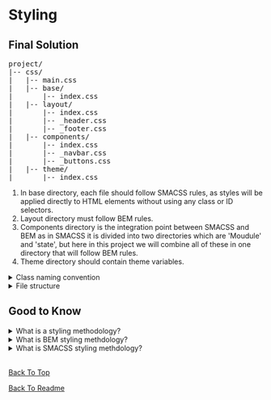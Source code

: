 # Styling

## Final Solution

<pre>
project/
|-- css/
|   |-- main.css
|   |-- base/
|       |-- index.css
|   |-- layout/
|       |-- index.css
|       |-- _header.css
|       |-- _footer.css
|   |-- components/
|       |-- index.css
|       |-- _navbar.css
|       |-- _buttons.css
|   |-- theme/
|       |-- index.css
</pre>
<ol>
    <li>
        In base directory, each file should follow SMACSS rules, as styles will be applied directly to HTML elements without using any class or ID selectors.
    </li>
    <li>
        Layout directory must follow BEM rules.
    </li>
    <li>
        Components directory is the integration point between SMACSS and BEM as in SMACSS it is divided into two directories which are 'Moudule' and 'state', but here in this project we will combine all of these in one directory that will follow BEM rules.
    </li>
    <li>
        Theme directory should contain theme variables.
    </li>
</ol>
<details>
    <summary>Class naming convention</summary>
    <p>
        Creative solution inspired from BEM (Block Element Modifier) and SMACSS (Scalable and Modular Architecture for CSS) styling methodologies
    </p>
</details>

<details>
    <summary>File structure</summary>
    <p>
        There is not a strict folder structure that should be used to implement these methodologies, but a creative solution is also made here (which is mentioned in "Final Solution" toggle list).
    </p>

</details>

## Good to Know

<details>
    <summary>What is a styling methodology?</summary>
    A CSS (Cascading Style Sheets) styling methodology is a systematic approach or set of guidelines that developers follow to organize and structure their CSS code. The goal of a styling methodology is to create maintainable, scalable, and efficient stylesheets for web development.
</details>

<details>
    <summary>What is BEM styling methdology?</summary>
    <ul>
      <li>
        Block: Represents a standalone component that is reusable and meaningful on its own (e.g., header, menu).
      </li>
      <li>
        Element: Represents a part of a block and cannot be used outside of it (e.g., button within a header).
      </li>
      <li>
        Modifier: Represents a variation or state of a block or element (e.g., a disabled button).
      </li>
      <br>
      <div>Code Example:</div>
      <br />
      <pre>
        // CSS Styles
        .block {
        }
        .block--modifier {
        }
        .block__element {
        }
        .block__element--modifier {
        }
      </pre>
      <pre>
        // HTML
        &lt;div class="block block--modifier"&gt;
          &lt;span class="block__element block__element--modifier"&gt;&lt;/span&gt;
        &lt;/div&gt;
      </pre>
    </ul>
</details>

<details>
    <summary>What is SMACSS styling methdology?</summary>
    <ul>
      <li>
        Categorizes styles into five types: Base, Layout, Module, State, and Theme.
      </li>
      <li>
        The Base category defines the default styling for HTML elements. It includes things like reset styles and common styling for basic elements like headings, paragraphs, and links.
        <div>Example:</div>
        <pre>
/* Base styles */
body {
  margin: 0;
  padding: 0;
}
h1,
h2,
h3 {
  font-weight: normal;
}
a {
  color: #0066cc;
}
</pre>
      </li>
      <li>
        The Layout category deals with the major structural components of the layout. It includes styles for defining the overall layout structure, such as header, footer, main content area, and sidebars.
        <div>Example:</div>
        <pre>
/* Layout styles */
.header {
  background-color: #333;
  color: #fff;
}
.main-content {
  width: 70%;
  float: left;
}
.sidebar {
  width: 30%;
  float: left;
}
        </pre>
      </li>
      <li>
        The Module category encapsulates reusable, modular components or widgets. These are the building blocks of your interface.
        <div>Example:</div>
        <pre>
/* Module styles */
.button {
  display: inline-block;
  padding: 10px 20px;
  background-color: #0066cc;
  color: #fff;
  text-decoration: none;
  border-radius: 4px;
}
.alert {
  padding: 10px;
  border: 1px solid #c00;
  background-color: #fdd;
  color: #c00;
}
        </pre>
      </li>
      <li>
        The State category deals with styles that define how modules or layouts look in a particular state. This can include styles for a module when it's in a hover state, active state, or any other dynamic state.
        <div>Example:</div>
        <pre>
/* State styles */
.button:hover {
  background-color: #004080;
}

.alert.success {
border-color: #4caf50;
background-color: #d4edda;
color: #155724;
}

</pre>
</li>
<li>
The Theme category contains styles related to the visual styling of the application or website. It allows for easy theming by changing a few base styles to create a different look and feel.
<div>Example:</div>
<pre>
/_ Theme styles _/
.theme-dark .header {
background-color: #000;
color: #fff;
}

.theme-light .header {
background-color: #fff;
color: #000;
}

</pre>
</li>
</ul>

</details>

<br>

[Back To Top](#styling)

[Back To Readme](../README.md)
